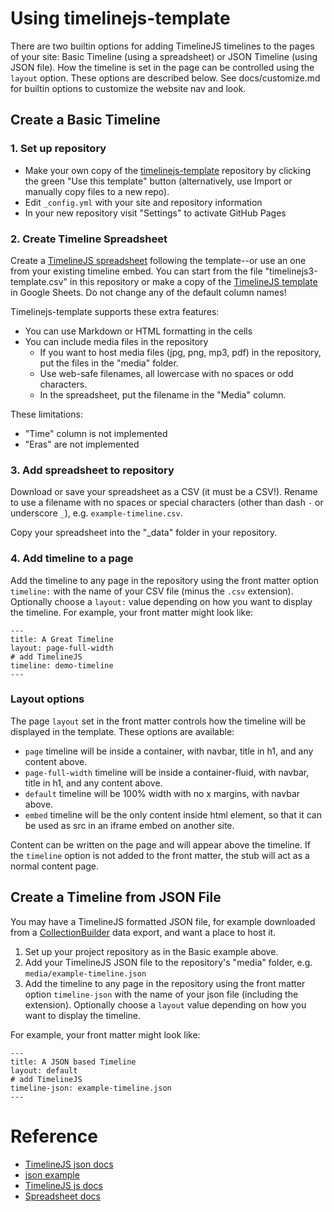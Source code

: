 # Using timelinejs-template 

There are two builtin options for adding TimelineJS timelines to the pages of your site: Basic Timeline (using a spreadsheet) or JSON Timeline (using JSON file). 
How the timeline is set in the page can be controlled using the `layout` option.
These options are described below.
See docs/customize.md for builtin options to customize the website nav and look. 

## Create a Basic Timeline

### 1. Set up repository 

- Make your own copy of the [timelinejs-template](https://github.com/thecdil/timelinejs-template) repository by clicking the green "Use this template" button (alternatively, use Import or manually copy files to a new repo).
- Edit `_config.yml` with your site and repository information
- In your new repository visit "Settings" to activate GitHub Pages

### 2. Create Timeline Spreadsheet 

Create a [TimelineJS spreadsheet](https://timeline.knightlab.com/docs/using-spreadsheets.html) following the template--or use an one from your existing timeline embed. 
You can start from the file "timelinejs3-template.csv" in this repository or make a copy of the [TimelineJS template](https://drive.google.com/previewtemplate?id=1pHBvXN7nmGkiG8uQSUB82eNlnL8xHu6kydzH_-eguHQ&mode=public) in Google Sheets. 
Do not change any of the default column names! 

Timelinejs-template supports these extra features:

- You can use Markdown or HTML formatting in the cells
- You can include media files in the repository
    - If you want to host media files (jpg, png, mp3, pdf) in the repository, put the files in the "media" folder. 
    - Use web-safe filenames, all lowercase with no spaces or odd characters. 
    - In the spreadsheet, put the filename in the "Media" column.

These limitations:

- "Time" column is not implemented
- "Eras" are not implemented

### 3. Add spreadsheet to repository 

Download or save your spreadsheet as a CSV (it must be a CSV!). 
Rename to use a filename with no spaces or special characters (other than dash `-` or underscore `_`), e.g. `example-timeline.csv`.

Copy your spreadsheet into the "_data" folder in your repository.

### 4. Add timeline to a page

Add the timeline to any page in the repository using the front matter option `timeline:` with the name of your CSV file (minus the `.csv` extension).
Optionally choose a `layout:` value depending on how you want to display the timeline.
For example, your front matter might look like:

```
---
title: A Great Timeline
layout: page-full-width
# add TimelineJS
timeline: demo-timeline
---
```

### Layout options

The page `layout` set in the front matter controls how the timeline will be displayed in the template.
These options are available:

- `page` timeline will be inside a container, with navbar, title in h1, and any content above.
- `page-full-width` timeline will be inside a container-fluid, with navbar, title in h1, and any content above.
- `default` timeline will be 100% width with no x margins, with navbar above.
- `embed` timeline will be the only content inside html element, so that it can be used as src in an iframe embed on another site.

Content can be written on the page and will appear above the timeline. 
If the `timeline` option is not added to the front matter, the stub will act as a normal content page.

## Create a Timeline from JSON File

You may have a TimelineJS formatted JSON file, for example downloaded from a [CollectionBuilder](https://collectionbuilder.github.io/) data export, and want a place to host it.

1. Set up your project repository as in the Basic example above.
2. Add your TimelineJS JSON file to the repository's "media" folder, e.g. `media/example-timeline.json`
3. Add the timeline to any page in the repository using the front matter option `timeline-json` with the name of your json file (including the extension). Optionally choose a `layout` value depending on how you want to display the timeline.

For example, your front matter might look like:

```
---
title: A JSON based Timeline
layout: default
# add TimelineJS
timeline-json: example-timeline.json
---
```

# Reference

- [TimelineJS json docs](https://timeline.knightlab.com/docs/json-format.html)
- [json example](https://github.com/NUKnightLab/TimelineJS3/blob/master/website/templates/examples/houston/timeline3.json)
- [TimelineJS js docs](https://timeline.knightlab.com/docs/instantiate-a-timeline.html)
- [Spreadsheet docs](https://timeline.knightlab.com/docs/using-spreadsheets.html)
